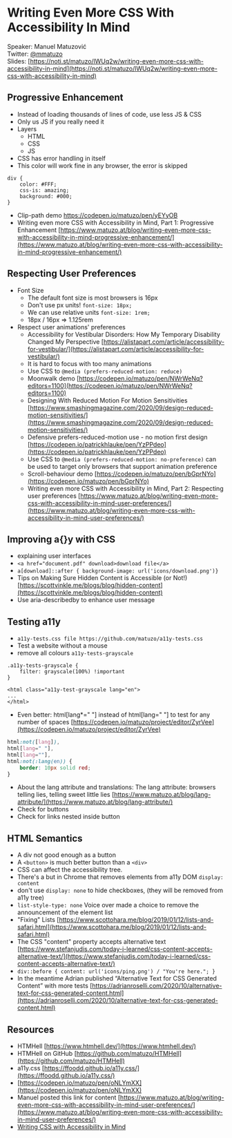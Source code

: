 # Writing Even More CSS With Accessibility In Mind 
Speaker: Manuel Matuzović   
Twitter: [@mmatuzo](https://twitter.com/mmatuzo)  
Slides: [https://noti.st/matuzo/lWUq2w/writing-even-more-css-with-accessibility-in-mind](https://noti.st/matuzo/lWUq2w/writing-even-more-css-with-accessibility-in-mind)  
## Progressive Enhancement
- Instead of loading thousands of lines of code, use less JS & CSS
- Only us JS if you really need it
- Layers
    - HTML
    - CSS
    - JS
- CSS has error handling in itself
- This color will work fine in any browser, the error is skipped
```
div {
    color: #FFF;
    css-is: amazing;
    background: #000;
}
```
- Clip-path demo https://codepen.io/matuzo/pen/yEYyOB
- Writing even more CSS with Accessibility in Mind, Part 1: Progressive Enhancement [https://www.matuzo.at/blog/writing-even-more-css-with-accessibility-in-mind-progressive-enhancement/](https://www.matuzo.at/blog/writing-even-more-css-with-accessibility-in-mind-progressive-enhancement/)

## Respecting User Preferences
- Font Size
    - The default font size is most browsers is 16px
    - Don't use px units! `font-size: 18px;`
    - We can use relative units `font-size: 1rem;`
    - 18px / 16px => 1.125rem
- Respect user animations' preferences
    - Accessibility for Vestibular Disorders: How My Temporary Disability Changed My Perspective [https://alistapart.com/article/accessibility-for-vestibular/](https://alistapart.com/article/accessibility-for-vestibular/)
    - It is hard to focus with too many animations
    - Use CSS to `@media (prefers-reduced-motion: reduce)`
    - Moonwalk demo [https://codepen.io/matuzo/pen/NWrWeNq?editors=1100](https://codepen.io/matuzo/pen/NWrWeNq?editors=1100)
    - Designing With Reduced Motion For Motion Sensitivities [https://www.smashingmagazine.com/2020/09/design-reduced-motion-sensitivities/](https://www.smashingmagazine.com/2020/09/design-reduced-motion-sensitivities/)
    - Defensive prefers-reduced-motion use - no motion first design [https://codepen.io/patrickhlauke/pen/YzPPdeo](https://codepen.io/patrickhlauke/pen/YzPPdeo)
    - Use CSS to `@media (prefers-reduced-motion: no-preference)` can be used to target only browsers that support animation preference
    - Scroll-behaviour demo [https://codepen.io/matuzo/pen/bGprNYo](https://codepen.io/matuzo/pen/bGprNYo)
    - Writing even more CSS with Accessibility in Mind, Part 2: Respecting user preferences [https://www.matuzo.at/blog/writing-even-more-css-with-accessibility-in-mind-user-preferences/](https://www.matuzo.at/blog/writing-even-more-css-with-accessibility-in-mind-user-preferences/)

## Improving a{}y with CSS
- explaining user interfaces
- `<a href="document.pdf" download>download file</a>`
- `a[download]::after { background-image: url('icons/download.png')}`
- Tips on Making Sure Hidden Content is Accessible (or Not!) [https://scottvinkle.me/blogs/blog/hidden-content](https://scottvinkle.me/blogs/blog/hidden-content)
- Use aria-describedby to enhance user message

## Testing  a11y
- `a11y-tests.css file https://github.com/matuzo/a11y-tests.css`
- Test a website without a mouse
- remove all colours `a11y-tests-grayscale`
```
.a11y-tests-grayscale {
    filter: grayscale(100%) !important
}

<html class="a11y-test-grayscale lang="en">
...
</html>
```
- Even better: html[lang*=" "] instead of html[lang=" "] to test for any number of spaces [https://codepen.io/matuzo/project/editor/ZyrVee](https://codepen.io/matuzo/project/editor/ZyrVee)

```css
html:not([lang]),
html[lang=" "],
html[lang=""],
html:not(:lang(en)) {
    border: 10px solid red;
}
```
- About the lang attribute and translations: The lang attribute: browsers telling lies, telling sweet little lies [https://www.matuzo.at/blog/lang-attribute/](https://www.matuzo.at/blog/lang-attribute/)
- Check for buttons
- Check for links nested inside button

## HTML Semantics
- A div not good enough as a button
- A `<button>` is much better button than a `<div>`
- CSS can affect the accessibility tree. 
- There's a but in Chrome that removes elements from a11y DOM `display: content`
- don't use `display: none` to hide checkboxes, (they will be removed from a11y tree)
- `list-style-type: none`  Voice over made a choice to remove the announcement of the element list
- "Fixing" Lists [https://www.scottohara.me/blog/2019/01/12/lists-and-safari.html](https://www.scottohara.me/blog/2019/01/12/lists-and-safari.html)
- The CSS "content" property accepts alternative text [https://www.stefanjudis.com/today-i-learned/css-content-accepts-alternative-text/](https://www.stefanjudis.com/today-i-learned/css-content-accepts-alternative-text/)
- `div::before { content: url('icons/ping.png') / "You're here."; }`
- In the meantime Adrian published “Alternative Text for CSS Generated Content” with more tests [https://adrianroselli.com/2020/10/alternative-text-for-css-generated-content.html](https://adrianroselli.com/2020/10/alternative-text-for-css-generated-content.html)

## Resources
- HTMHell [https://www.htmhell.dev/](https://www.htmhell.dev/)
- HTMHell on GitHub [https://github.com/matuzo/HTMHell](https://github.com/matuzo/HTMHell)
- a11y.css [https://ffoodd.github.io/a11y.css/](https://ffoodd.github.io/a11y.css/)
- [https://codepen.io/matuzo/pen/oNLYmXX](https://codepen.io/matuzo/pen/oNLYmXX)
- Manuel posted this link for content [https://www.matuzo.at/blog/writing-even-more-css-with-accessibility-in-mind-user-preferences/](https://www.matuzo.at/blog/writing-even-more-css-with-accessibility-in-mind-user-preferences/)
- [Writing CSS with Accessibility in Mind](https://medium.com/@matuzo/writing-css-with-accessibility-in-mind-8514a0007939)
